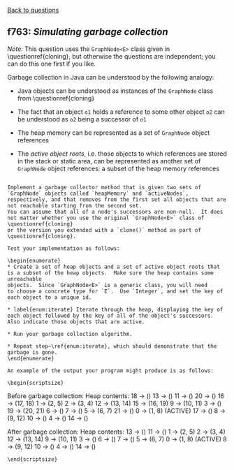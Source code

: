 [Back to questions](../README.md)

## f763: *Simulating garbage collection*

*Note:* This question uses the `GraphNode<E>` class given in \questionref{cloning},
but otherwise the questions are independent; you can do this one first if you like.

Garbage collection in Java can be understood by the following analogy:



* Java objects can be understood as instances of the `GraphNode` class from \questionref{cloning}

* The fact that an object `o1` holds a reference to some other object `o2` can be understood as `o2` being a successor of
`o1`

* The heap memory can be represented as a set of `GraphNode` object references

* The *active object roots*, i.e. those objects to which references are stored in the stack or static area, can be represented as
another set of `GraphNode` object references: a subset of the heap memory references

```

Implement a garbage collector method that is given two sets of `GraphNode` objects called `heapMemory` and `activeNodes`,
respectively, and that removes from the first set all objects that are not reachable starting from the second set.
You can assume that all of a node's successors are non-null.  It does not matter whether you use the original `GraphNode<E>` class of \questionref{cloning}
or the version you extended with a `clone()` method as part of \questionref{cloning}.

Test your implementation as follows:

\begin{enumerate}
* Create a set of heap objects and a set of active object roots that is a subset of the heap objects.  Make sure the heap contains some unreachable
objects.  Since `GraphNode<E>` is a generic class, you will need
to choose a concrete type for `E`.  Use `Integer`, and set the key of each object to a unique id.

* label{enum:iterate} Iterate through the heap, displaying the key of each object followed by the key of all of the object's successors.  Also indicate those objects that are active.

* Run your garbage collection algorithm.

* Repeat step~\ref{enum:iterate}, which should demonstrate that the garbage is gone.
\end{enumerate}

An example of the output your program might produce is as follows:

\begin{scriptsize}
```
Before garbage collection:
  Heap contents:
    18 -> ()
    13 -> ()
    11 -> ()
    20 -> ()
    16 -> (17, 18)
    1 -> (2, 5)
    2 -> (3, 4)
    12 -> (13, 14)
    15 -> (16, 19)
    9 -> (10, 11)
    3 -> ()
    19 -> (20, 21)
    6 -> ()
    7 -> ()
    5 -> (6, 7)
    21 -> ()
    0 -> (1, 8) (ACTIVE)
    17 -> ()
    8 -> (9, 12)
    10 -> ()
    4 -> ()
    14 -> ()

After garbage collection:
  Heap contents:
    13 -> ()
    11 -> ()
    1 -> (2, 5)
    2 -> (3, 4)
    12 -> (13, 14)
    9 -> (10, 11)
    3 -> ()
    6 -> ()
    7 -> ()
    5 -> (6, 7)
    0 -> (1, 8) (ACTIVE)
    8 -> (9, 12)
    10 -> ()
    4 -> ()
    14 -> ()
```
\end{scriptsize}

